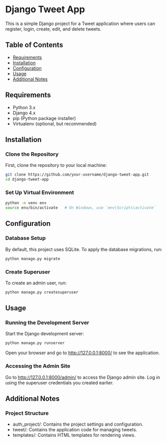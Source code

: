 # Django Tweet App

This is a simple Django project for a Tweet application where users can register, login, create, edit, and delete tweets.

## Table of Contents

- [Requirements](#requirements)
- [Installation](#installation)
- [Configuration](#configuration)
- [Usage](#usage)
- [Additional Notes](#additional-notes)

## Requirements

- Python 3.x
- Django 4.x
- pip (Python package installer)
- Virtualenv (optional, but recommended)

## Installation

### Clone the Repository

First, clone the repository to your local machine:

```bash
git clone https://github.com/your-username/django-tweet-app.git
cd django-tweet-app
```
### Set Up Virtual Environment
```bash
python -m venv env
source env/bin/activate   # On Windows, use `env\Scripts\activate`
```

## Configuration
### Database Setup
By default, this project uses SQLite. To apply the database migrations, run:
```bash
python manage.py migrate

```
### Create Superuser
To create an admin user, run:
```bash
python manage.py createsuperuser

```

## Usage
### Running the Development Server
Start the Django development server:
```bash
python manage.py runserver

```
Open your browser and go to http://127.0.0.1:8000/ to see the application.

### Accessing the Admin Site
Go to http://127.0.0.1:8000/admin/ to access the Django admin site. Log in using the superuser credentials you created earlier.

## Additional Notes
### Project Structure
<ul>
<li>auth_project/: Contains the project settings and configuration.</li>
<li>tweet/: Contains the application code for managing tweets.</li>
<li>templates/: Contains HTML templates for rendering views.</li>
</ul>